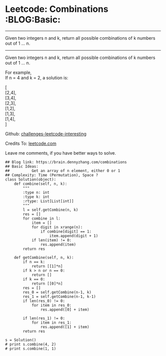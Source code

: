 # Leetcode: Combinations     :BLOG:Basic:


---

Given two integers n and k, return all possible combinations of k numbers out of 1 &#x2026; n.  

---

Given two integers n and k, return all possible combinations of k numbers out of 1 &#x2026; n.  

For example,  
If n = 4 and k = 2, a solution is:  

[  
  [2,4],  
  [3,4],  
  [2,3],  
  [1,2],  
  [1,3],  
  [1,4],  
]  

Github: [challenges-leetcode-interesting](https://github.com/DennyZhang/challenges-leetcode-interesting/tree/master/combinations)  

Credits To: [leetcode.com](https://leetcode.com/problems/combinations/description/)  

Leave me comments, if you have better ways to solve.  

    ## Blog link: https://brain.dennyzhang.com/combinations
    ## Basic Ideas:
    ##          Get an array of n element, either 0 or 1
    ## Complexity: Time (Permutation), Space ?
    class Solution(object):
        def combine(self, n, k):
            """
            :type n: int
            :type k: int
            :rtype: List[List[int]]
            """
            l = self.getCombine(n, k)
            res = []
            for combine in l:
                item = []
                for digit in xrange(n):
                    if combine[digit] == 1:
                        item.append(digit + 1)
                if len(item) != 0:
                    res.append(item)
            return res
    
        def getCombine(self, n, k):
            if n == k:
                return [[1]*n]
            if k > n or n == 0:
                return []
            if k == 0:
                return [[0]*n]
            res = []
            res_0 = self.getCombine(n-1, k)
            res_1 = self.getCombine(n-1, k-1)
            if len(res_0) != 0:
                for item in res_0:
                    res.append([0] + item)
    
            if len(res_1) != 0:
                for item in res_1:
                    res.append([1] + item)
            return res
    
    s = Solution()
    # print s.combine(4, 2)
    # print s.combine(1, 1)